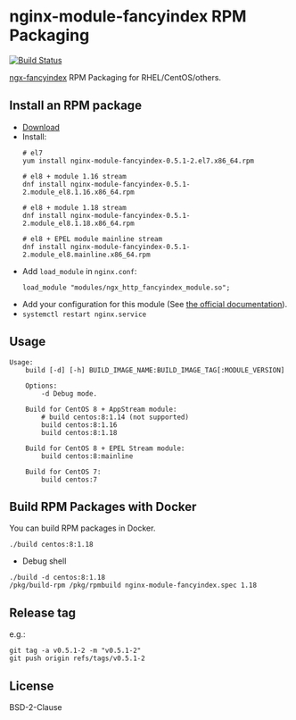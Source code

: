 # nginx-module-fancyindex RPM Packaging

[![Build Status](https://github.com/jfut/nginx-module-fancyindex-rpm/workflows/test/badge.svg?branch=master)](https://github.com/jfut/nginx-module-fancyindex-rpm/actions?query=workflow%3Atest)

[ngx-fancyindex](https://github.com/aperezdc/ngx-fancyindex) RPM Packaging for RHEL/CentOS/others.

## Install an RPM package

- [Download](https://github.com/jfut/nginx-module-fancyindex-rpm/releases)
- Install:
    ```
    # el7
    yum install nginx-module-fancyindex-0.5.1-2.el7.x86_64.rpm
    
    # el8 + module 1.16 stream
    dnf install nginx-module-fancyindex-0.5.1-2.module_el8.1.16.x86_64.rpm

    # el8 + module 1.18 stream
    dnf install nginx-module-fancyindex-0.5.1-2.module_el8.1.18.x86_64.rpm
    
    # el8 + EPEL module mainline stream
    dnf install nginx-module-fancyindex-0.5.1-2.module_el8.mainline.x86_64.rpm
    ```
- Add `load_module` in `nginx.conf`:
    ```
    load_module "modules/ngx_http_fancyindex_module.so";
    ```
- Add your configuration for this module (See [the official documentation](https://github.com/aperezdc/ngx-fancyindex)).
- `systemctl restart nginx.service`

## Usage

```
Usage:
    build [-d] [-h] BUILD_IMAGE_NAME:BUILD_IMAGE_TAG[:MODULE_VERSION]

    Options:
        -d Debug mode.

    Build for CentOS 8 + AppStream module:
        # build centos:8:1.14 (not supported)
        build centos:8:1.16
        build centos:8:1.18

    Build for CentOS 8 + EPEL Stream module:
        build centos:8:mainline

    Build for CentOS 7:
        build centos:7
```

## Build RPM Packages with Docker

You can build RPM packages in Docker.

```
./build centos:8:1.18
```

- Debug shell

```
./build -d centos:8:1.18
/pkg/build-rpm /pkg/rpmbuild nginx-module-fancyindex.spec 1.18
```

## Release tag

e.g.:

```
git tag -a v0.5.1-2 -m "v0.5.1-2"
git push origin refs/tags/v0.5.1-2
```

## License

BSD-2-Clause

